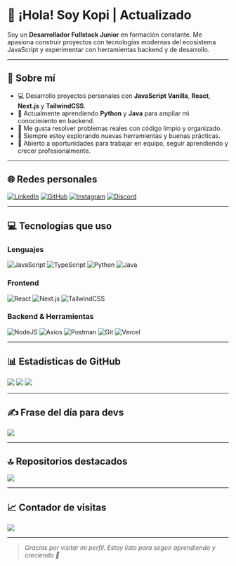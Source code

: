 # 👋 ¡Hola! Soy Kopi | Actualizado

Soy un **Desarrollador Fullstack Junior** en formación constante. Me apasiona construir proyectos con tecnologías modernas del ecosistema JavaScript y experimentar con herramientas backend y de desarrollo.

---

## 🚀 Sobre mí

- 💻 Desarrollo proyectos personales con **JavaScript Vanilla**, **React**, **Next.js** y **TailwindCSS**.
- 🌱 Actualmente aprendiendo **Python** y **Java** para ampliar mi conocimiento en backend.
- 🧩 Me gusta resolver problemas reales con código limpio y organizado.
- 🧠 Siempre estoy explorando nuevas herramientas y buenas prácticas.
- 📌 Abierto a oportunidades para trabajar en equipo, seguir aprendiendo y crecer profesionalmente.

---

## 🌐 Redes personales

[![LinkedIn](https://img.icons8.com/color/25/linkedin.png)](https://linkedin.com/in/kopii)
[![GitHub](https://img.icons8.com/material-rounded/25/000000/github.png)](https://github.com/devkopi)
[![Instagram](https://img.icons8.com/fluency/25/instagram-new.png)](https://instagram.com/sxnnt1ago.l)
[![Discord](https://img.icons8.com/color/25/discord-logo.png)](https://discord.gg/kopi.js)

---

## 💻 Tecnologías que uso

### Lenguajes
![JavaScript](https://img.shields.io/badge/javascript-%23323330.svg?style=for-the-badge&logo=javascript&logoColor=%23F7DF1E)
![TypeScript](https://img.shields.io/badge/typescript-%23007ACC.svg?style=for-the-badge&logo=typescript&logoColor=white)
![Python](https://img.shields.io/badge/python-%233776AB.svg?style=for-the-badge&logo=python&logoColor=white)
![Java](https://img.shields.io/badge/java-%23ED8B00.svg?style=for-the-badge&logo=openjdk&logoColor=white)

### Frontend
![React](https://img.shields.io/badge/react-%2320232a.svg?style=for-the-badge&logo=react&logoColor=%2361DAFB)
![Next.js](https://img.shields.io/badge/Next-black?style=for-the-badge&logo=next.js&logoColor=white)
![TailwindCSS](https://img.shields.io/badge/tailwindcss-%2338B2AC.svg?style=for-the-badge&logo=tailwind-css&logoColor=white)

### Backend & Herramientas
![NodeJS](https://img.shields.io/badge/node.js-339933?style=for-the-badge&logo=node.js&logoColor=white)
![Axios](https://img.shields.io/badge/axios-%230078D4.svg?style=for-the-badge&logo=axios&logoColor=white)
![Postman](https://img.shields.io/badge/postman-%23FF6C37.svg?style=for-the-badge&logo=postman&logoColor=white)
![Git](https://img.shields.io/badge/git-%23F05032.svg?style=for-the-badge&logo=git&logoColor=white)
![Vercel](https://img.shields.io/badge/vercel-%23000000.svg?style=for-the-badge&logo=vercel&logoColor=white)

---

## 📊 Estadísticas de GitHub

![](https://github-readme-stats.vercel.app/api?username=devkopi&theme=dark&hide_border=false&include_all_commits=true&count_private=true)
![](https://github-readme-streak-stats.herokuapp.com/?user=devkopi&theme=dark&hide_border=false)
![](https://github-readme-stats.vercel.app/api/top-langs/?username=devkopi&theme=dark&hide_border=false&layout=compact)

---

## ✍️ Frase del día para devs

![](https://quotes-github-readme.vercel.app/api?type=horizontal&theme=light)

---

## 🔝 Repositorios destacados

![](https://github-contributor-stats.vercel.app/api?username=devkopi&limit=5&theme=shadow_blue&combine_all_yearly_contributions=true)

---

## 📈 Contador de visitas

[![](https://visitcount.itsvg.in/api?id=devkopi&icon=1&color=6)](https://visitcount.itsvg.in)

---

> *Gracias por visitar mi perfil. Estoy listo para seguir aprendiendo y creciendo 🚀*
